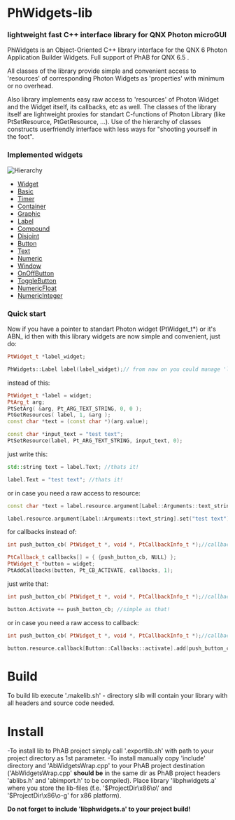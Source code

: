 # PhWidgets-lib

### lightweight fast C++ interface library for QNX Photon microGUI

PhWidgets is an Object-Oriented C++ library interface for the QNX 6 Photon Application Builder Widgets. Full support of PhAB for QNX 6.5 .

All classes of the library provide simple and convenient access to 'resources' of corresponding Photon Widgets as 'properties' with minimum or no overhead. 

Also library implements easy raw access to 'resources' of Photon Widget and the Widget itself, its callbacks, etc as well. The classes of the library itself are lightweight proxies for standart C-functions of Photon Library (like PtSetResource, PtGetResource, ...). Use of the hierarchy of classes constructs userfriendly interface with less ways for "shooting yourself in the foot".

### Implemented widgets ###

![Hierarchy](https://oktonion.github.io/PhWidgets-lib/html/class_ph_widgets_1_1_widget.png)

* [Widget](https://oktonion.github.io/PhWidgets-lib/html/class_ph_widgets_1_1_widget.html)
* [Basic](https://oktonion.github.io/PhWidgets-lib/html/class_ph_widgets_1_1_basic.html)
* [Timer](https://oktonion.github.io/PhWidgets-lib/html/class_ph_widgets_1_1_timer.html)
* [Container](https://oktonion.github.io/PhWidgets-lib/html/class_ph_widgets_1_1_container.html)
* [Graphic](https://oktonion.github.io/PhWidgets-lib/html/class_ph_widgets_1_1_graphic.html)
* [Label](https://oktonion.github.io/PhWidgets-lib/html/class_ph_widgets_1_1_label.html)
* [Compound](https://oktonion.github.io/PhWidgets-lib/html/class_ph_widgets_1_1_compound.html)
* [Disjoint](https://oktonion.github.io/PhWidgets-lib/html/class_ph_widgets_1_1_disjoint.html)
* [Button](https://oktonion.github.io/PhWidgets-lib/html/class_ph_widgets_1_1_button.html)
* [Text](https://oktonion.github.io/PhWidgets-lib/html/class_ph_widgets_1_1_text.html)
* [Numeric](https://oktonion.github.io/PhWidgets-lib/html/class_ph_widgets_1_1_numeric.html)
* [Window](https://oktonion.github.io/PhWidgets-lib/html/class_ph_widgets_1_1_window.html)
* [OnOffButton](https://oktonion.github.io/PhWidgets-lib/html/class_ph_widgets_1_1_on_off_button.html)
* [ToggleButton](https://oktonion.github.io/PhWidgets-lib/html/class_ph_widgets_1_1_toggle_button.html)
* [NumericFloat](https://oktonion.github.io/PhWidgets-lib/html/class_ph_widgets_1_1_numeric_float.html)
* [NumericInteger](https://oktonion.github.io/PhWidgets-lib/html/class_ph_widgets_1_1_numeric_integer.html)

### Quick start ###

Now if you have a pointer to standart Photon widget (PtWidget_t*) or it's ABN_ id then with this library widgets are now simple and convenient, just do:

```cpp
PtWidget_t *label_widget;

PhWidgets::Label label(label_widget);// from now on you could manage 'label_widget' with this object 'label'
```

instead of this:

```cpp
PtWidget_t *label = widget;
PtArg_t arg;
PtSetArg( &arg, Pt_ARG_TEXT_STRING, 0, 0 );
PtGetResources( label, 1, &arg );
const char *text = (const char *)(arg.value);

const char *input_text = "test text";
PtSetResource(label, Pt_ARG_TEXT_STRING, input_text, 0);
```

just write this:

```cpp
std::string text = label.Text; //thats it!

label.Text = "test text"; //thats it!
```

or in case you need a raw access to resource:

```cpp
const char *text = label.resource.argument[Label::Arguments::text_string].get();

label.resource.argument[Label::Arguments::text_string].set("test text");
```

for callbacks instead of:

```cpp
int push_button_cb( PtWidget_t *, void *, PtCallbackInfo_t *);//callback is defined somewhere

PtCallback_t callbacks[] = { {push_button_cb, NULL} };
PtWidget_t *button = widget;
PtAddCallbacks(button, Pt_CB_ACTIVATE, callbacks, 1);
```

just write that:

```cpp
int push_button_cb( PtWidget_t *, void *, PtCallbackInfo_t *);//callback is defined somewhere

button.Activate += push_button_cb; //simple as that!
```

or in case you need a raw access to callback:

```cpp
int push_button_cb( PtWidget_t *, void *, PtCallbackInfo_t *);//callback is defined somewhere

button.resource.callback[Button::Callbacks::activate].add(push_button_cb);
```

# Build

To build lib execute '.makelib.sh' - directory slib will contain your library with all headers and source code needed.

# Install

-To install lib to PhAB project simply call '.exportlib.sh' with path to your project directory as 1st parameter.
-To install manually copy 'include' directory and 'AbWidgetsWrap.cpp' to your PhAB project destination ('AbWidgetsWrap.cpp' **should be** in the same dir as PhAB project headers 'ablibs.h' and 'abimport.h' to be compiled). Place library 'libphwidgets.a' where you store the lib-files (f.e. '$ProjectDir\x86\o\' and '$ProjectDir\x86\o-g\' for x86 platform).

**Do not forget to include 'libphwidgets.a' to your project build!**
